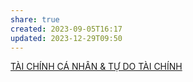 ```yaml
---
share: true
created: 2023-09-05T16:17
updated: 2023-12-29T09:50
---
```

[TÀI CHÍNH CÁ NHÂN & TỰ DO TÀI CHÍNH](https://www.facebook.com/groups/phufm/posts/3593444954234211/?notif_id=1703756768777708&notif_t=group_post_approved&ref=notif)